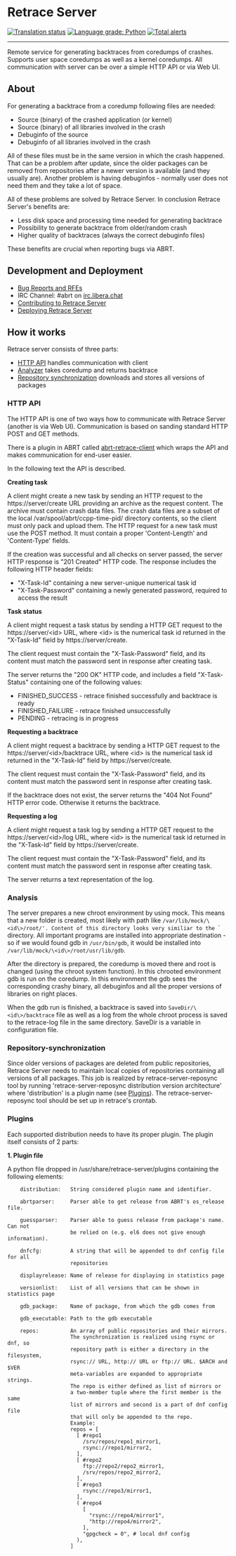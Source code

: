 # Retrace Server

[![Translation status](https://translate.fedoraproject.org/widgets/abrt/-/retrace-server/svg-badge.svg)](https://translate.fedoraproject.org/engage/abrt/)
[![Language grade: Python](https://img.shields.io/lgtm/grade/python/g/abrt/retrace-server.svg?logo=lgtm&logoWidth=18)](https://lgtm.com/projects/g/abrt/retrace-server/context:python)
[![Total alerts](https://img.shields.io/lgtm/alerts/g/abrt/retrace-server.svg?logo=lgtm&logoWidth=18)](https://lgtm.com/projects/g/abrt/retrace-server/alerts/)

---

Remote service for generating backtraces from coredumps of crashes. Supports
user space coredumps as well as a kernel coredumps. All communication with
server can be over a simple HTTP API or via Web UI.

## About
For generating a backtrace from a coredump following files are needed:
* Source (binary) of the crashed application (or kernel)
* Source (binary) of all libraries involved in the crash
* Debuginfo of the source
* Debuginfo of all libraries involved in the crash

All of these files must be in the same version in which the crash happened.
That can be a problem after update, since the older packages can be removed
from repositories after a newer version is available (and they usually are).
Another problem is having debuginfos - normally user does not need them and
they take a lot of space.

All of these problems are solved by Retrace Server. In conclusion Retrace Server's
benefits are:
* Less disk space and processing time needed for generating backtrace
* Possibility to generate backtrace from older/random crash
* Higher quality of backtraces (always the correct debuginfo files)

These benefits are crucial when reporting bugs via ABRT.

## Development and Deployment
* [Bug Reports and RFEs](https://github.com/abrt/retrace-server/issues)
* IRC Channel: #abrt on [irc.libera.chat](https://libera.chat/)
* [Contributing to Retrace Server](CONTRIBUTING.md)
* [Deploying Retrace Server](DEPLOYING.md)

## How it works
Retrace server consists of three parts:
* [HTTP API](#http-api) handles communication with client
* [Analyzer](#analysis) takes coredump and returns backtrace
* [Repository synchronization](#repository-synchronization) downloads and
stores all versions of packages

### HTTP API
The HTTP API is one of two ways how to communicate with Retrace Server (another
 is via Web UI). Communication is based on sanding standard HTTP POST and GET methods.

There is a plugin in ABRT called [abrt-retrace-client](https://github.com/abrt/abrt/blob/master/src/plugins/abrt-retrace-client.c)
 which wraps the API and makes communication for end-user easier.

In the following text the API is described.

**Creating task**

A client might create a new task by sending an HTTP request to the
https://server/create URL providing an archive as the request content.
The archive must contain crash data files. The crash data files are a subset
of the local /var/spool/abrt/ccpp-time-pid/ directory contents, so the client
must only pack and upload them. The HTTP request for a new task must use the
POST method. It must contain a proper 'Content-Length' and 'Content-Type'
fields.

If the creation was successful and all checks on server passed, the server
HTTP response is "201 Created" HTTP code. The response includes the following
HTTP header fields:
* "X-Task-Id" containing a new server-unique numerical task id
* "X-Task-Password" containing a newly generated password, required to access
the result

**Task status**

A client might request a task status by sending a HTTP GET request to the
https://server/\<id\> URL, where \<id\> is the numerical task id returned in the
"X-Task-Id" field by https://server/create.

The client request must contain the "X-Task-Password" field, and its content
must match the password sent in response after creating task.

The server returns the "200 OK" HTTP code, and includes a field
"X-Task-Status" containing one of the following values:
* FINISHED_SUCCESS - retrace finished successfully and backtrace is ready
* FINISHED_FAILURE - retrace finished unsuccessfully
* PENDING - retracing is in progress

**Requesting a backtrace**

A client might request a backtrace by sending a HTTP GET request to the
https://server/\<id\>/backtrace URL, where \<id\> is the numerical task id
returned in the "X-Task-Id" field by https://server/create.

The client request must contain the "X-Task-Password" field, and its
content must match the password sent in response after creating task.

If the backtrace does not exist, the server returns the "404 Not Found" HTTP
error code.  Otherwise it returns the backtrace.

**Requesting a log**

A client might request a task log by sending a HTTP GET request to the
https://server/\<id\>/log URL, where \<id\> is the numerical task id
returned in the "X-Task-Id" field by https://server/create.

The client request must contain the "X-Task-Password" field, and its
content must match the password sent in response after creating task.

The server returns a text representation of the log.

### Analysis

The server prepares a new chroot environment by using mock. This means that
a new folder is created, most likely with path like `/var/lib/mock/\<id\>/root/'.
Content of this directory looks very similiar to the `\` directory. All important
programs are installed into appropriate destination - so if we would found
gdb in `/usr/bin/gdb`, it would be installed into `/var/lib/mock/\<id\>/root/usr/lib/gdb`.

After the directory is prepared, the coredump is moved there and
root is changed (using the chroot system function). In this chrooted environment
gdb is run on the coredump. In this environment the gdb sees the corresponding
crashy binary, all debuginfos and all the proper versions of libraries on
right places.

When the gdb run is finished, a backtrace is saved into
`SaveDir/\<id\>/backtrace` file as well as a log from the whole
chroot process is saved to the retrace-log file in the same directory. SaveDir
is a variable in configuration file.

### Repository-synchronization
Since older versions of packages are deleted from public repositories,
Retrace Server needs to maintain local copies of repositories containing all
versions of all packages. This job is realized by retrace-server-reposync tool
by running 'retrace-server-reposync distribution version architecture' where
'distribution' is a plugin name (see [Plugins](#plugins)). The
retrace-server-reposync tool should be set up in retrace's crontab.

### Plugins

Each supported distribution needs to have its proper plugin. The plugin
itself consists of 2 parts:

**1. Plugin file**

A python file dropped in /usr/share/retrace-server/plugins containing the
following elements:

        distribution:   String considered plugin name and identifier.

        abrtparser:     Parser able to get release from ABRT's os_release file.

        guessparser:    Parser able to guess release from package's name. Can not
                        be relied on (e.g. el6 does not give enough information).

        dnfcfg:         A string that will be appended to dnf config file for all
                        repositories

        displayrelease: Name of release for displaying in statistics page

        versionlist:    List of all versions that can be shown in statistics page

        gdb_package:    Name of package, from which the gdb comes from

        gdb_executable: Path to the gdb executable

        repos:          An array of public repositories and their mirrors.
                        The synchronization is realized using rsync or dnf, so
                        repository path is either a directory in the filesystem,
                        rsync:// URL, http:// URL or ftp:// URL. $ARCH and $VER
                        meta-variables are expanded to appropriate strings.
                        The repo is either defined as list of mirrors or
                        a two-member tuple where the first member is the same
                        list of mirrors and second is a part of dnf config file
                        that will only be appended to the repo.
                        Example:
                        repos = [
                          [ #repo1
                            /srv/repos/repo1_mirror1,
                            rsync://repo1/mirror2,
                          ],
                          [ #repo2
                            ftp://repo2/repo2_mirror1,
                            /srv/repos/repo2_mirror2,
                          ],
                          [ #repo3
                            rsync://repo3/mirror1,
                          ],
                          ( #repo4
                            [
                              "rsync://repo4/mirror1",
                              "http://repo4/mirror2",
                            ],
                            "gpgcheck = 0", # local dnf config
                          ),
                        ]

